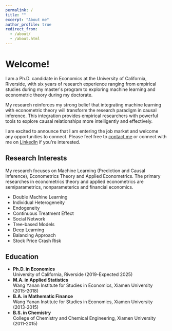 ```yaml
---
permalink: /
title: ""
excerpt: "About me"
author_profile: true
redirect_from: 
  - /about/
  - /about.html
---
```


# Welcome!

I am a Ph.D. candidate in Economics at the University of California, Riverside, with six years of research experience ranging from empirical studies during my master's program to exploring machine learning and econometric theory during my doctorate. 

My research reinforces my strong belief that integrating machine learning with econometric theory will transform the research paradigm in causal inference. This integration provides empirical researchers with powerful tools to explore causal relationships more intelligently and effectively.

I am excited to announce that I am entering the job market and welcome any opportunities to connect. Please feel free to [contact me](mailto:yding067@ucr.edu) or connect with me on [LinkedIn](https://www.linkedin.com/in/yifei-ding-4929251b0) if you're interested.

## Research Interests

My research focuses on Machine Learning (Prediction and Causal Inference), Econometrics Theory and Applied Econometrics. The primary researches in econometrics theory and applied econometrics are semiparametrics, nonparameterics and financial economics.

* Double Machine Learning
* Individual Heterogeneity
* Endogeneity
* Continuous Treatment Effect
* Social Network
* Tree-based Models
* Deep Learning
* Balancing Approach
* Stock Price Crash Risk





## Education

* **Ph.D. in Economics**   
University of California, Riverside (2019-Expected 2025)
* **M.A. in Applied Statistics**    
Wang Yanan Institute for Studies in Economics, Xiamen University (2015-2018)
* **B.A. in Mathematic Finance**    
Wang Yanan Institute for Studies in Economics, Xiamen University (2013-2015)
* **B.S. in Chemistry**    
College of Chemistry and Chemical Engineering, Xiamen University (2011-2015)





